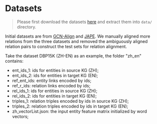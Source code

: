 # Datasets

> Please first download the datasets [here](https://drive.google.com/open?id=1mfaeLXdqFnOHLYBXiTHWI7MLwtfTgPYQ) and extract them into `data/` directory.

Initial datasets are from [GCN-Align](https://github.com/1049451037/GCN-Align) and [JAPE](https://github.com/nju-websoft/JAPE).
We manually aligned more relations from the three datasets and removed the ambiguously aligned relation pairs to construct the test sets for relation alignment.

Take the dataset DBP15K (ZH-EN) as an example, the folder "zh_en" contains:
* ent_ids_1: ids for entities in source KG (ZH);
* ent_ids_2: ids for entities in target KG (EN);
* ref_ent_ids: entity links encoded by ids;
* ref_r_ids: relation links encoded by ids;
* rel_ids_1: ids for entities in source KG (ZH);
* rel_ids_2: ids for entities in target KG (EN);
* triples_1: relation triples encoded by ids in source KG (ZH);
* triples_2: relation triples encoded by ids in target KG (EN);
* zh_vectorList.json: the input entity feature matrix initialized by word vectors;

